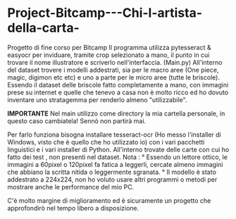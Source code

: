 # Project-Bitcamp---Chi-l-artista-della-carta-
Progetto di fine corso per Bitcamp
Il programma utilizza pytesseract & easyocr per inviduare, tramite crop selezionato a mano, il punto in cui trovare il nome illustratore e scriverlo nell'interfaccia. (Main.py)
All'interno del dataset trovere i modelli addestrati, sia per le macro aree (One piece, magic, digimon etc etc) e uno a parte per le micro aree (tutte le briscole).
Essendo il dataset delle briscole fatto completamente a mano, con immagini prese su internet e quelle che tenevo a casa non è molto ricco ed ho dovuto inventare uno stratagemma per renderlo almeno "utilizzabile".

**IMPORTANTE**
Nel main utilizzo come directory la mia cartella personale, in questo caso cambiatela! Sennò non partirà mai.

Per farlo funziona bisogna installare tesseract-ocr (Ho messo l'installer di Windows, visto che è quello che ho utilizzato io) con i vari pacchetti linguistici e i vari installer di Python.
All'interno trovate delle carte con cui ho fatto dei test , non presenti nel dataset.
Nota : 
° Essendo un lettore ottico, le immagini a 60pixel o 120pixel fa fatica a leggerli, cercate almeno immagini che abbiano la scritta nitida o leggermente sgranata. 
° Il modello è stato addestrato a 224x224, non ho voluto usare altri programmi o metodi per mostrare anche le performance del mio PC.

C'è molto margine di miglioramento ed è sicuramente un progetto che approfondirò nel tempo libero a disposizione.
